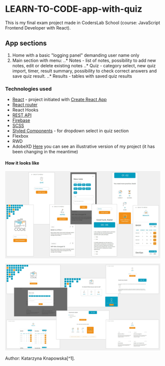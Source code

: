 # LEARN-TO-CODE-app-with-quiz

This is my final exam project made in CodersLab School (course: JavaScript Frontend Developer with React).

## App sections

1. Home with a basic "logging panel" demanding user name only
2. Main section with menu:
..* Notes - list of notes, possibility to add new notes, edit or delete existing notes
..* Quiz - category select, new quiz import, timer, result summary, possibility to check correct answers and save quiz result.
..* Results - tables with saved quiz results

### Technologies used

* [React](https://reactjs.org/) - project initiated with [Create React App](https://github.com/facebook/create-react-app)
* [React router](https://reactrouter.com/docs/en/v6)
* React Hooks
* [REST API](https://quizapi.io/)
* [Firebase](https://firebase.google.com/)
* [SCSS](https://sass-lang.com/documentation)
* [Styled Components](https://styled-components.com/) - for dropdown select in quiz section
* Flexbox
* RWD
* AdobeXD [Here](https://xd.adobe.com/view/aef40d2b-9a08-41b3-8622-740ae76be35f-fba7/) you can see an 
illustrative version of my project (it has been changing in the meantime)

#### How it looks like

![Mobile screenshots](./Mobile.jpg)

![Desktop screenshots](./Desktop.jpg)

Author: Katarzyna Knapowska[^1].